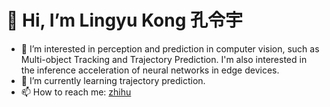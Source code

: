 # 👋 Hi, I’m Lingyu Kong 孔令宇
- 👀 I’m interested in perception and prediction in computer vision, such as Multi-object Tracking and Trajectory Prediction. I'm also interested in the inference acceleration of neural networks in edge devices.
- 🌱 I’m currently learning trajectory prediction.
- 📫 How to reach me: [zhihu](https://www.zhihu.com/people/po-mai-ji-jing-de)

<!---
LingyvKong/LingyvKong is a ✨ special ✨ repository because its `README.md` (this file) appears on your GitHub profile.
You can click the Preview link to take a look at your changes.
--->

